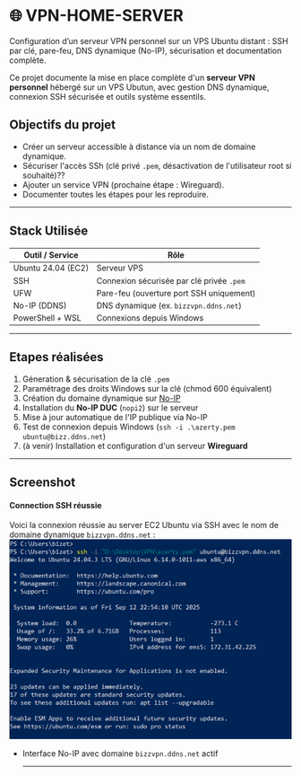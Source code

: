 # 🌐 VPN-HOME-SERVER
Configuration d’un serveur VPN personnel sur un VPS Ubuntu distant : SSH par clé, pare-feu, DNS dynamique (No-IP), sécurisation et documentation complète.

Ce projet documente la mise en place complète d'un **serveur VPN personnel** hébergé sur un VPS Ubutun, avec gestion DNS dynamique, connexion SSH sécurisée et outils système essentils.

## Objectifs du projet

- Créer un serveur accessible à distance via un nom de domaine dynamique.
- Sécuriser l'accès SSh (clé privé `.pem`, désactivation de l'utilisateur root si souhaité)??
- Ajouter un service VPN (prochaine étape : Wireguard).
- Documenter toutes les étapes pour les reproduire.
  
---

## Stack Utilisée

| Outil / Service       | Rôle                                          |
|-----------------------|-----------------------------------------------|
| Ubuntu 24.04 (EC2)    | Serveur VPS                                   |
| SSH                   | Connexion sécurisée par clé privée `.pem`     |
| UFW                   | Pare-feu (ouverture port SSH uniquement)      |
| No-IP (DDNS)          | DNS dynamique (ex. `bizzvpn.ddns.net`)        |
| PowerShell + WSL      | Connexions depuis Windows                     |

---

## Etapes réalisées

1. Géneration & sécurisation de la clé `.pem`
2.  Paramétrage des droits Windows sur la clé (chmod 600 équivalent)
3.  Création du domaine dynamique sur [No-IP](https://www.noip.com/)
4.  Installation du **No-IP DUC** (`nopi2`) sur le serveur
5.  Mise à jour automatique de l'IP publique via No-IP
6.  Test de connexion depuis Windows (`ssh -i .\azerty.pem ubuntu@bizz.ddns.net`)
7.  (à venir) Installation et configuration d'un serveur **Wireguard**

---

## Screenshot

#### Connection SSH réussie

Voici la connexion réussie au server EC2 Ubuntu via SSH avec le nom de domaine dynamique `bizzvpn.ddns.net` : 
![Connecion SSH réussie](Screenshots/Connection-SSH.png)

- Interface No-IP avec domaine `bizzvpn.ddns.net` actif


  ---

  




